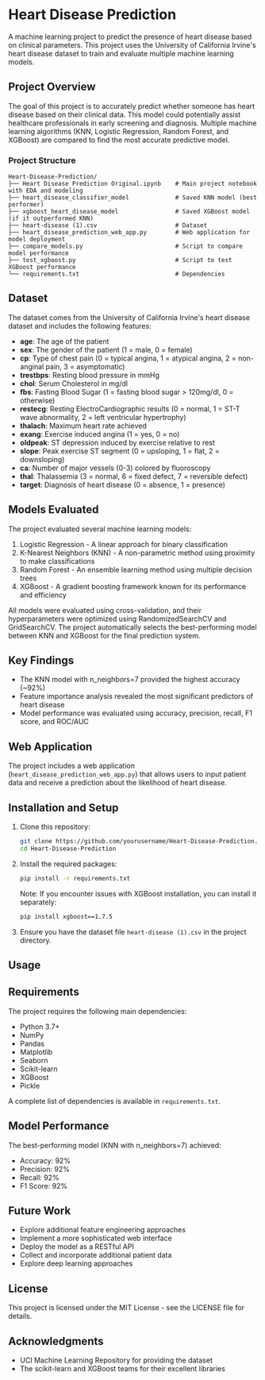 # Heart Disease Prediction

A machine learning project to predict the presence of heart disease based on clinical parameters. This project uses the University of California Irvine's heart disease dataset to train and evaluate multiple machine learning models.

## Project Overview

The goal of this project is to accurately predict whether someone has heart disease based on their clinical data. This model could potentially assist healthcare professionals in early screening and diagnosis. Multiple machine learning algorithms (KNN, Logistic Regression, Random Forest, and XGBoost) are compared to find the most accurate predictive model.

### Project Structure

```
Heart-Disease-Prediction/
├── Heart Disease Prediction Original.ipynb    # Main project notebook with EDA and modeling
├── heart_disease_classifier_model             # Saved KNN model (best performer)
├── xgboost_heart_disease_model                # Saved XGBoost model (if it outperformed KNN)
├── heart-disease (1).csv                      # Dataset
├── heart_disease_prediction_web_app.py        # Web application for model deployment
├── compare_models.py                          # Script to compare model performance
├── test_xgboost.py                            # Script to test XGBoost performance
└── requirements.txt                           # Dependencies
```

## Dataset

The dataset comes from the University of California Irvine's heart disease dataset and includes the following features:

* **age**: The age of the patient
* **sex**: The gender of the patient (1 = male, 0 = female)
* **cp**: Type of chest pain (0 = typical angina, 1 = atypical angina, 2 = non-anginal pain, 3 = asymptomatic)
* **trestbps**: Resting blood pressure in mmHg
* **chol**: Serum Cholesterol in mg/dl
* **fbs**: Fasting Blood Sugar (1 = fasting blood sugar > 120mg/dl, 0 = otherwise)
* **restecg**: Resting ElectroCardiographic results (0 = normal, 1 = ST-T wave abnormality, 2 = left ventricular hypertrophy)
* **thalach**: Maximum heart rate achieved
* **exang**: Exercise induced angina (1 = yes, 0 = no)
* **oldpeak**: ST depression induced by exercise relative to rest
* **slope**: Peak exercise ST segment (0 = upsloping, 1 = flat, 2 = downsloping)
* **ca**: Number of major vessels (0-3) colored by fluoroscopy
* **thal**: Thalassemia (3 = normal, 6 = fixed defect, 7 = reversible defect)
* **target**: Diagnosis of heart disease (0 = absence, 1 = presence)

## Models Evaluated

The project evaluated several machine learning models:

1. Logistic Regression - A linear approach for binary classification
2. K-Nearest Neighbors (KNN) - A non-parametric method using proximity to make classifications
3. Random Forest - An ensemble learning method using multiple decision trees
4. XGBoost - A gradient boosting framework known for its performance and efficiency

All models were evaluated using cross-validation, and their hyperparameters were optimized using RandomizedSearchCV and GridSearchCV. The project automatically selects the best-performing model between KNN and XGBoost for the final prediction system.

## Key Findings

- The KNN model with n_neighbors=7 provided the highest accuracy (~92%)
- Feature importance analysis revealed the most significant predictors of heart disease
- Model performance was evaluated using accuracy, precision, recall, F1 score, and ROC/AUC

## Web Application

The project includes a web application (`heart_disease_prediction_web_app.py`) that allows users to input patient data and receive a prediction about the likelihood of heart disease.

## Installation and Setup

1. Clone this repository:
   ```bash
   git clone https://github.com/yourusername/Heart-Disease-Prediction.git
   cd Heart-Disease-Prediction
   ```

2. Install the required packages:
   ```bash
   pip install -r requirements.txt
   ```
   
   Note: If you encounter issues with XGBoost installation, you can install it separately:
   ```bash
   pip install xgboost==1.7.5
   ```

3. Ensure you have the dataset file `heart-disease (1).csv` in the project directory.

## Usage

## Requirements

The project requires the following main dependencies:
- Python 3.7+
- NumPy
- Pandas
- Matplotlib
- Seaborn
- Scikit-learn
- XGBoost
- Pickle

A complete list of dependencies is available in `requirements.txt`.

## Model Performance

The best-performing model (KNN with n_neighbors=7) achieved:
- Accuracy: 92%
- Precision: 92%
- Recall: 92%
- F1 Score: 92%

## Future Work

- Explore additional feature engineering approaches
- Implement a more sophisticated web interface
- Deploy the model as a RESTful API
- Collect and incorporate additional patient data
- Explore deep learning approaches

## License

This project is licensed under the MIT License - see the LICENSE file for details.

## Acknowledgments

- UCI Machine Learning Repository for providing the dataset
- The scikit-learn and XGBoost teams for their excellent libraries
